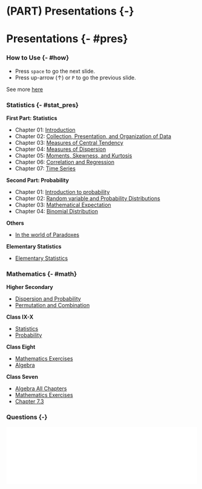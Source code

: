 # (PART) Presentations {-}

# Presentations {- #pres} 

### How to Use {- #how}

- Press `space` to go the next slide.
- Press up-arrow ($\uparrow$) or `P` to go the previous slide.

See more [here](https://defkey.com/reveal-js-shortcuts)

### Statistics {- #stat_pres}

**First Part: Statistics**

- Chapter 01: [Introduction](https://lecture.statmania.info/stat/ch1_xi_stat.html)
- Chapter 02: [Collection, Presentation, and Organization of Data](https://lecture.statmania.info/stat/ch2_xi_stat.html)
- Chapter 03: [Measures of Central Tendency](https://lecture.statmania.info/stat/ch3_xi_stat.html)
- Chapter 04: [Measures of Dispersion](https://lecture.statmania.info/stat/ch4_xi_stat_dispersion.html)
- Chapter 05: [Moments, Skewness, and Kurtosis](https://lecture.statmania.info/stat/ch5_xi_stat_moments_skewness_kurtosis.html)
- Chapter 06: [Correlation and Regression](https://lecture.statmania.info/stat/ch6_xi_statcorrelation_regression.html)
- Chapter 07: [Time Series](https://lecture.statmania.info/stat/ch7_xi_time_series.html)

**Second Part: Probability**

- Chapter 01: [Introduction to probability](https://lecture.statmania.info/stat/prob_ch1_intro.html#/)
- Chapter 02: [Random variable and Probability Distributions](stat/prob_ch2_random_variable.html)
- Chapter 03: [Mathematical Expectation](stat/prob_ch3_expectation.html)
- Chapter 04: [Binomial Distribution](stat/prob_ch4_binomial_dist.html)


**Others**

- [In the world of Paradoxes](stat/paradoxes.html)

**Elementary Statistics**

- [Elementary Statistics](https://lecture.statmania.info/math/stat_preliminaries.html)

### Mathematics {- #math}

**Higher Secondary**
 
- [Dispersion and Probability](https://lecture.statmania.info/math/xi_math_probability.html)
- [Permutation and Combination](https://lecture.statmania.info/math/xi_math_perm_comb.html)

**Class IX-X**

- [Statistics](https://lecture.statmania.info/math/x_stat.html)
- [Probability](https://lecture.statmania.info/math/x_prob.html)

**Class Eight**

- [Mathematics Exercises](https://lecture.statmania.info/math/viii_math_exercise.html)
- [Algebra](https://lecture.statmania.info/math/viii_math_algebra.html)

**Class Seven**

- [Algebra All Chapters](https://lecture.statmania.info/math/vii_math_algebra.html)
- [Mathematics Exercises](https://lecture.statmania.info/math/vii_math_exercise.html)
- [Chapter 7.3](https://lecture.statmania.info/math/vii_math_7.3.html)

### Questions {-}







<iframe width="100%" frameborder="0" src="stat/question/q.md"></iframe>
